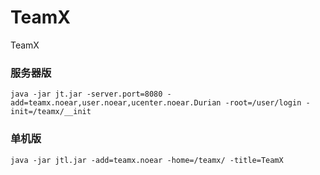 # TeamX
TeamX

### 服务器版

```
java -jar jt.jar -server.port=8080 -add=teamx.noear,user.noear,ucenter.noear.Durian -root=/user/login -init=/teamx/__init
```

### 单机版

```
java -jar jtl.jar -add=teamx.noear -home=/teamx/ -title=TeamX
```

